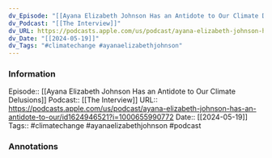 ```yaml
---
dv_Episode: "[[Ayana Elizabeth Johnson Has an Antidote to Our Climate Delusions]]"
dv_Podcast: "[[The Interview]]"
dv_URL: https://podcasts.apple.com/us/podcast/ayana-elizabeth-johnson-has-an-antidote-to-our/id1624946521?i=1000655990772
dv_Date: "[[2024-05-19]]"
dv_Tags: "#climatechange #ayanaelizabethjohnson"
---
```


### Information

Episode:: [[Ayana Elizabeth Johnson Has an Antidote to Our Climate Delusions]]
Podcast:: [[The Interview]]
URL:: https://podcasts.apple.com/us/podcast/ayana-elizabeth-johnson-has-an-antidote-to-our/id1624946521?i=1000655990772
Date:: [[2024-05-19]]
Tags:: #climatechange #ayanaelizabethjohnson
#podcast


### Annotations

